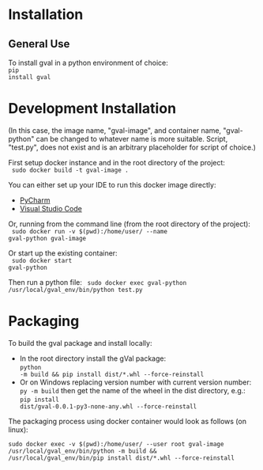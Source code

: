 # Installation

## General Use

To install gval in a python environment of choice: <br />
<code>pip install gval</code><br />

# Development Installation

(In this case, the image name, "gval-image", and container name, "gval-python" can be changed
to whatever name is more suitable.  Script, "test.py", does not exist and is an arbitrary placeholder for 
script of choice.)

First setup docker instance and in the root directory of the project: <br />
<code> sudo docker build -t gval-image .</code>

You can either set up your IDE to run this docker image directly:
- [PyCharm](https://www.jetbrains.com/help/pycharm/using-docker-as-a-remote-interpreter.html#config-docker)
- [Visual Studio Code](https://code.visualstudio.com/docs/containers/quickstart-python)

Or, running from the command line (from the root directory of the project): <br />
<code> sudo docker run -v $(pwd):/home/user/ --name gval-python gval-image</code> <br />

Or start up the existing container: <br />
<code> sudo docker start gval-python </code>

Then run a python file:
<code> sudo docker exec gval-python /usr/local/gval_env/bin/python test.py</code>

# Packaging

To build the gval package and install locally:

- In the root directory install the gVal package: <br />
  <code>python -m build && pip install dist/*.whl --force-reinstall</code>
- Or on Windows replacing version number with current version number: <br />
  <code>py -m build</code> then get the name of the wheel in the dist directory, e.g.: <br />
  <code>pip install dist/gval-0.0.1-py3-none-any.whl --force-reinstall</code>

The packaging process using docker container would look as follows (on linux):

<code>sudo docker exec -v $(pwd):/home/user/  --user root gval-image 
/usr/local/gval_env/bin/python -m build &&
/usr/local/gval_env/bin/pip install dist/*.whl --force-reinstall </code>
